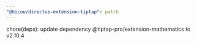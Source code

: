```yaml
---
"@bicou/directus-extension-tiptap": patch
---
```


chore(deps): update dependency @tiptap-pro/extension-mathematics to v2.10.4
